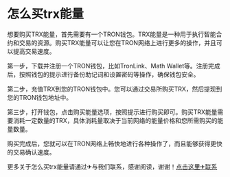 # 怎么买trx能量

想要购买TRX能量，首先需要有一个TRON钱包。TRX能量是一种用于执行智能合约和交易的资源。购买TRX能量可以让您在TRON网络上进行更多的操作，并且可以提高交易速度。

第一步，下载并注册一个TRON钱包，比如TronLink、Math Wallet等。注册完成后，按照钱包的提示进行备份助记词和设置密码等操作，确保钱包安全。

第二步，充值TRX到您的TRON钱包中。您可以通过交易所购买TRX，然后提现到您的TRON钱包地址中。

第三步，打开钱包，点击购买能量选项，按照提示进行购买即可。购买TRX能量需要消耗一定数量的TRX，具体消耗量取决于当前网络的能量价格和您所需购买的能量数量。

购买完成后，您就可以在TRON网络上畅快地进行各种操作了，而且能够获得更快的交易确认速度。

更多关于怎么买trx能量请通过✈与我们联系，感谢阅读，谢谢！[点击这里✈联系](https://www.trx.tw)